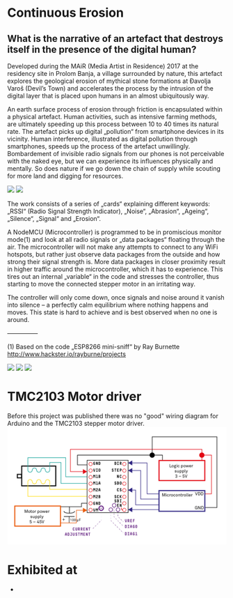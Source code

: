 # Continuous Erosion
## What is the narrative of an artefact that destroys itself in the presence of the digital human?

Developed during the MAiR (Media Artist in Residence) 2017 at the residency site in Prolom Banja, a village surrounded by nature, this artefact explores the geological erosion of mythical stone formations at Đavolja Varoš (Devil’s Town) and accelerates the process by the intrusion of the digital layer that is placed upon humans in an almost ubiquitously way.

An earth surface process of erosion through friction is encapsulated within a physical artefact.
Human activities, such as intensive farming methods, are ultimately speeding up this process between 10 to 40 times its natural rate. The artefact picks up digital „pollution“ from smartphone devices in its vicinity. Human interference, illustrated as digital pollution through smartphones, speeds up the process of the artefact unwillingly.
Bombardement of invisible radio signals from our phones is not perceivable with the naked eye, but we can experience its influences physically and mentally. So does nature if we go down the chain of supply while scouting for more land and digging for resources.

<img src="https://www.julian-h.de/wp-content/uploads/2019/11/180603-continuous-erosion-schematic-01.png">
<img src="https://www.julian-h.de/wp-content/uploads/2019/11/IMG_9427_b.jpg">


The work consists of a series of „cards“ explaining different keywords: „RSSI“ (Radio Signal Strength Indicator), „Noise“, „Abrasion“, „Ageing“, „Silence“, „Signal“ and „Erosion“.

A NodeMCU (Microcontroller) is programmed to be in promiscious monitor mode(1) and look at all radio signals or „data packages“ floating through the air. The microcontroller will not make any attempts to connect to any WiFi hotspots, but rather just observe data packages from the outside and how strong their signal strength is. More data packages in closer proximity result in higher traffic around the microcontroller, which it has to experience. This tires out an internal „variable“ in the code and stresses the controller, thus starting to move the connected stepper motor in an irritating way.

The controller will only come down, once signals and noise around it vanish into silence – a perfectly calm equilibrium where nothing happens and moves. This state is hard to achieve and is best observed when no one is around.

––––––––––

(1) Based on the code „ESP8266 mini-sniff“ by Ray Burnette http://www.hackster.io/rayburne/projects

<img src="https://www.julian-h.de/wp-content/uploads/2019/11/IMG_9335_b.jpg">
<img src="https://www.julian-h.de/wp-content/uploads/2019/11/IMG_9430_b.jpg">
<img src="https://www.julian-h.de/wp-content/uploads/2019/11/IMG_9324_bb.jpg">



# TMC2103 Motor driver
Before this project was published there was no "good" wiring diagram for Arduino and the TMC2103 stepper motor driver.
<img src="TMC2130-01.png">

# Exhibited at

* 